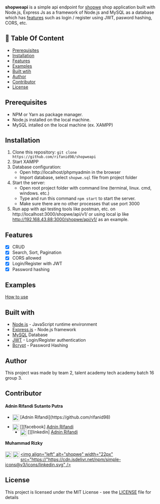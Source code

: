 **shopweapi** is a simple api endpoint for [shopwe](https://github.com/rifanid98/shopwe) shop application built with Node.js, Express Js as a framework of Node.js and MySQL as a database which has [features](https://github.com/rifanid98/#features) such as login / register using JWT, pasword hashing, CORS, etc.

## :memo: Table Of Content

-   [Prerequisites](#prerequisites)
-   [Installation](#installation)
-   [Features](#features)
-   [Examples](#examples)
-   [Built wtih](#features)
-   [Author](#author)
-   [Contributor](#contributor)
-   [License](#license)

## Prerequisites

-   NPM or Yarn as package manager.
-   Node.js installed on the local machine.
-   MySQL intalled on the local machine (ex. XAMPP)

## Installation

1. Clone this repository:
   `git clone https://github.com/rifanid98/shopweapi`
2. Start XAMPP
3. Database configuration:
    - Open http://localhost/phpmyadmin in the browser
    - Import database, select `shopwe.sql` file from project folder
4. Start the server:
    - Open root project folder with command line (terminal, linux. cmd, windows. etc.)
    - Type and run this command `npm start` to start the server.
    - Make sure there are no other processes that use port 3000
5. Run app with api testing tools like postman, etc. on http://localhost:3000/shopwe/api/v1/ or using local ip like http://192.168.43.88:3000/shopwe/api/v1/ as an example.

## Features

-   [x] CRUD
-   [x] Search, Sort, Pagination
-   [x] CORS allowed
-   [x] Login/Register with JWT
-   [x] Password hashing

## Examples

[How to use](https://github.com/rifanid98/shopweapi/blob/master/examples.md)

## Built with

-   [Node.js](http://nodejs.org/) - JavaScript runtime environment
-   [Express.js](https://expressjs.com/) - Node.js framework
-   [MySQL](https://www.mysql.com/) Database
-   [JWT](https://jwt.io/) - Login/Register authentication
-   [Bcrypt](https://github.com/kelektiv/node.bcrypt.js) - Password Hashing

## Author

This project was made by team 2, talent academy tech academy batch 16 group 3.

## Contributor

#### Adnin Rifandi Sutanto Putra

-   <p>
      <img align="left" alt="shopwe" width="22px" src="https://cdn.jsdelivr.net/npm/simple-icons@v3/icons/github.svg" />
      [Adnin Rifandi](https://github.com/rifanid98)
    </p>
-   [<img align="left" alt="shopwe" width="22px" src="https://cdn.jsdelivr.net/npm/simple-icons@v3/icons/facebook.svg" />][facebook] [Adnin Rifandi](https://https://web.facebook.com/adnin.rifandi754)
-   [<img align="left" alt="shopwe" width="22px" src="https://cdn.jsdelivr.net/npm/simple-icons@v3/icons/linkedin.svg" />][linkedin] [Adnin Rifandi](https://www.linkedin.com/in/adnin-rifandi/)

#### Muhammad Rizky

[<img align="left" alt="shopwe" width="22px" src="https://cdn.jsdelivr.net/npm/simple-icons@v3/icons/github.svg" />](https://github.com/rifanid98)
[<img align="left" alt="shopwe" width="22px" src="https://cdn.jsdelivr.net/npm/simple-icons@v3/icons/facebook.svg" />](https://https://web.facebook.com/adnin.rifandi754)
[<img align="left" alt="shopwe" width="22px" src="https://"https://cdn.jsdelivr.net/npm/simple-icons@v3/icons/linkedin.svg" />](https://www.linkedin.com/in/adnin-rifandi/)

## License

This project is licensed under the MIT License - see the [LICENSE](https://github.com/rifanid98/shopweapi/blob/master/LICENSE) file for details
